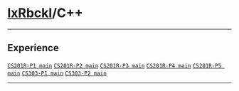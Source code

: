 # [lxRbckl](https://github.com/lxRbckl/lxRbckl/tree/main/README.md)/C++

---

## Experience
[`CS201R-P1 main`](https://github.com/ala2q6/CS201R-P1/blob/main/README.md) [`CS201R-P2 main`](https://github.com/ala2q6/CS201R-P2/blob/main/README.md) [`CS201R-P3 main`](https://github.com/ala2q6/CS201R-P3/blob/main/README.md) [`CS201R-P4 main`](https://github.com/ala2q6/CS201R-P4/blob/main/README.md) [`CS201R-P5 main`](https://github.com/ala2q6/CS201R-P5/blob/main/README.md) [`CS303-P1 main`](https://github.com/ala2q6/CS303-P1/blob/main/README.md) [`CS303-P2 main`](https://github.com/ala2q6/CS303-P2/blob/main/README.md)

---
